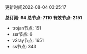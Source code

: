 更新时间2022-08-04 03:25:17

**总订阅: 64**
**总节点: 7110**
**有效节点: 2151**
- trojan节点: 151
- ssr节点: 6
- v2ray节点: 1651
- ss节点: 343
